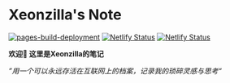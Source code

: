 # Xeonzilla's Note

[![pages-build-deployment](https://github.com/Xeonzilla/Xeonzilla.github.io/actions/workflows/pages/pages-build-deployment/badge.svg?branch=main)](https://github.com/Xeonzilla/Xeonzilla.github.io/actions/workflows/pages/pages-build-deployment) [![Netlify Status](https://api.netlify.com/api/v1/badges/6452eb85-1dc6-47d0-abdc-b236dec89bb7/deploy-status)](https://app.netlify.com/sites/xeonzilla-waline/deploys) [![Netlify Status](https://api.netlify.com/api/v1/badges/60ddcb1a-8d00-406f-8c8e-158957478076/deploy-status)](https://app.netlify.com/sites/xeonzilla-monitoring/deploys)

**欢迎👋 这里是Xeonzilla的笔记**

*”用一个可以永远存活在互联网上的档案，记录我的琐碎灵感与思考“*
